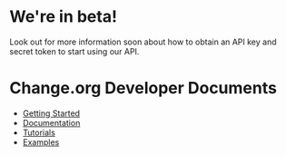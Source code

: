 # We're in beta!

Look out for more information soon about how to obtain an API key and secret
token to start using our API.

# Change.org Developer Documents

* [Getting Started](https://github.com/change/api_docs/blob/master/v1/documentation/getting_started.md)
* [Documentation](https://github.com/change/api_docs/blob/master/v1/documentation/index.md)
* [Tutorials](https://github.com/change/api_docs/blob/master/v1/tutorials/index.md)
* [Examples](https://github.com/change/api_docs/blob/master/v1/examples/index.md)

